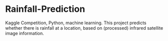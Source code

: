 # Rainfall-Prediction
Kaggle Competition, Python, machine learning. This project predicts whether there is rainfall at a location, based on (processed) infrared satellite image information.
